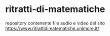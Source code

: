 # ritratti-di-matematiche
repository contenente file audio e video del sito https://www.ritrattidimatematiche.unimore.it/
